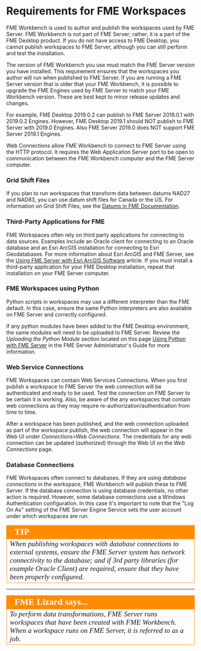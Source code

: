 # Requirements for FME Workspaces #

FME Workbench is used to author and publish the workspaces used by FME Server. FME Workbench is not part of FME Server; rather, it is a part of the FME Desktop product. If you do not have access to FME Desktop, you cannot publish workspaces to FME Server, although you can still perform and test the installation.

The version of FME Workbench you use must match the FME Server version you have installed. This requirement ensures that the workspaces you author will run when published to FME Server. If you are running a FME Server version that is older that your FME Workbench, it is possible to upgrade the FME Engines used by FME Server to match your FME Workbench version. These are best kept to minor release updates and changes.  

For example, FME Desktop 2019.0.2 can publish to FME Server 2019.0.1 with 2019.0.2 Engines.  However, FME Desktop 2019.1 should NOT publish to FME Server with 2019.0 Engines.  Also FME Server 2019.0 does NOT support FME Server 2019.1 Engines.  

Web Connections allow FME Workbench to connect to FME Server using the HTTP protocol. It requires the Web Application Server port to be open to communication between the FME Workbench computer and the FME Server computer.

### Grid Shift Files ###

If you plan to run workspaces that transform data between datums NAD27 and NAD83, you can use datum shift files for Canada or the US. For information on Grid Shift Files, see the [Datums in FME Documentation](http://docs.safe.com/fme/html/FME_Desktop_Documentation/FME_Workbench/CoordSys/Datums_in_FME.htm).

### Third-Party Applications for FME ###

FME Workspaces often rely on third party applications for connecting to data sources. Examples include an Oracle client for connecting to an Oracle database and an Esri ArcGIS installation for connecting to Esri Geodatabases. For more information about Esri ArcGIS and FME Server, see the [Using FME Server with Esri ArcGIS Software](https://knowledge.safe.com/articles/24153/using-fme-server-with-esri-software.html) article. If you must install a third-party application for your FME Desktop installation, repeat that installation on your FME Server computer.

### FME Workspaces using Python ###

Python scripts in workspaces may use a different interpreter than the FME default. In this case, ensure the same Python interpreters are also available on FME Server and correctly configured.  

If any python modules have been added to the FME Desktop environment, the same modules will need to be uploaded to FME Server.  Review the *Uploading the Python Module* section located on this page [Using Python with FME Server](https://docs.safe.com/fme/html/FME_Server_Documentation/Content/AdminGuide/Using-Python-with-FME_Server.htm) in the FME Server Administrator's Guide for more information.

### Web Service Connections ###

FME Workspaces can contain Web Services Connections.  When you first publish a workspace to FME Server the web connection will be authenticated and ready to be used.  Test the connection on FME Server to be certain it is working.  Also, be aware of the any workspaces that contain web connections as they may require re-authorization/authentication from time to time.

After a workspace has been published, and the web connection uploaded as part of the workspace publish, the web connection will appear in the Web UI under *Connections>Web Connections*.  The credentials for any web connection can be updated (*authorized*) through the Web UI on the *Web Connections* page.

### Database Connections ###

FME Workspaces often connect to databases. If they are using *database connections* in the workspace, FME Workbench will publish these to FME Server. If the database connection is using database credentials, no other action is required. However, some database connections use a Windows Authentication configuration. In this case it's important to note that the "Log On As" setting of the FME Server Engine Service sets the user account under which workspaces are run.

<!--Tip Section-->

<table style="border-spacing: 0px">
<tr>
<td style="vertical-align:middle;background-color:darkorange;border: 2px solid darkorange">
<i class="fa fa-info-circle fa-lg fa-pull-left fa-fw" style="color:white;padding-right: 12px;vertical-align:text-top"></i>
<span style="color:white;font-size:x-large;font-weight: bold;font-family:serif">TIP</span>
</td>
</tr>

<tr>
<td style="border: 1px solid darkorange">
<span style="font-family:serif; font-style:italic; font-size:larger">
When publishing workspaces with database connections to external systems, ensure the FME Server system has network connectivity to the database; and if 3rd party libraries (for example Oracle Client) are required, ensure that they have been properly configured.
</span>
</td>
</tr>
</table>

---

<!--Person X Says Section-->

<table style="border-spacing: 0px">
<tr>
<td style="vertical-align:middle;background-color:darkorange;border: 2px solid darkorange">
<i class="fa fa-quote-left fa-lg fa-pull-left fa-fw" style="color:white;padding-right: 12px;vertical-align:text-top"></i>
<span style="color:white;font-size:x-large;font-weight: bold;font-family:serif">FME Lizard says...</span>
</td>
</tr>
<tr>
<td style="border: 1px solid darkorange">
<span style="font-family:serif; font-style:italic; font-size:larger">
To perform data transformations, FME Server runs workspaces that have been created with FME Workbench.
<br>When a workspace runs on FME Server, it is referred to as a job.
</span>
</td>
</tr>
</table>

